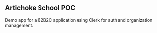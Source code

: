 ## Artichoke School POC

Demo app for a B2B2C application using Clerk for auth and organization management.
